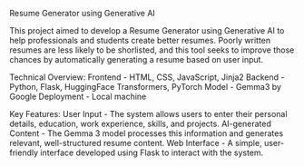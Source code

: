 Resume Generator using Generative AI

This project aimed to develop a Resume Generator using Generative AI to help professionals and students create better resumes. Poorly written resumes are less likely to be shorlisted, and this tool seeks to improve those chances by automatically generating a resume based on user input.

Technical Overview:
Frontend - HTML, CSS, JavaScript, Jinja2
Backend - Python, Flask, HuggingFace Transformers, PyTorch
Model - Gemma3 by Google
Deployment - Local machine

Key Features:
User Input -
The system allows users to enter their personal details, education, work experience, skills, and projects.
AI-generated Content -
The Gemma 3 model processes this information and generates relevant, well-structured resume content.
Web Interface - 
A simple, user-friendly interface developed using Flask to interact with the system.

